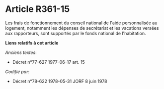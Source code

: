 # Article R361-15

Les frais de fonctionnement du conseil national de l'aide personnalisée au logement, notamment les dépenses de secrétariat et
les vacations versées aux rapporteurs, sont supportés par le fonds national de l'habitation.

**Liens relatifs à cet article**

_Anciens textes_:

  - Décret n°77-627 1977-06-17 art. 15

_Codifié par_:

  - Décret n°78-622 1978-05-31 JORF 8 juin 1978
